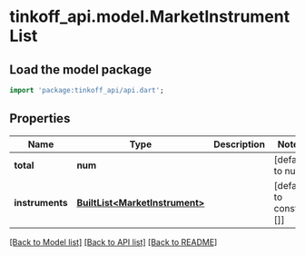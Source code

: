 # tinkoff_api.model.MarketInstrumentList

## Load the model package
```dart
import 'package:tinkoff_api/api.dart';
```

## Properties
Name | Type | Description | Notes
------------ | ------------- | ------------- | -------------
**total** | **num** |  | [default to null]
**instruments** | [**BuiltList&lt;MarketInstrument&gt;**](MarketInstrument.md) |  | [default to const []]

[[Back to Model list]](../README.md#documentation-for-models) [[Back to API list]](../README.md#documentation-for-api-endpoints) [[Back to README]](../README.md)


